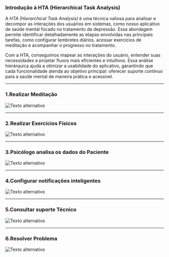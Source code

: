 ### Introdução à HTA (Hierarchical Task Analysis)

A *HTA (Hierarchical Task Analysis)* é uma técnica valiosa para analisar e decompor as interações dos usuários em sistemas, como nosso aplicativo de saúde mental focado no tratamento da depressão. Essa abordagem permite identificar detalhadamente as etapas envolvidas nas principais tarefas, como configurar lembretes diários, acessar exercícios de meditação e acompanhar o progresso no tratamento.

Com a HTA, conseguimos mapear as interações do usuário, entender suas necessidades e projetar fluxos mais eficientes e intuitivos. Essa análise hierárquica ajuda a otimizar a usabilidade do aplicativo, garantindo que cada funcionalidade atenda ao objetivo principal: oferecer suporte contínuo para a saúde mental de maneira prática e acessível.

------
### 1.Realizar Meditação
<img src="https://i.postimg.cc/RFcYgxPX/realizar-medita-o.jpg" alt="Texto alternativo">

------
### 2.Realizar Exercícios Físicos
<img src="https://i.postimg.cc/kMxycjp4/realizar-exercicio-fisico.jpg" alt="Texto alternativo">

------
### 3.Psicólogo analisa os dados do Paciente
<img src="https://i.postimg.cc/NfLGJg4k/psicologo.jpg" alt="Texto alternativo">

------
### 4.Configurar notificações inteligentes 
<img src="https://i.postimg.cc/Y9wvGjJx/configurar.jpg" alt="Texto alternativo">

------
### 5.Consultar suporte Técnico
<img src="https://i.postimg.cc/xdLK4rQt/consultar.jpg" alt="Texto alternativo">

------
### 6.Resolver Problema
<img src="https://i.postimg.cc/mkS4XgpB/Resolver-problema.jpg" alt="Texto alternativo">
